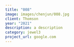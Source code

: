```yaml
---
title: "008"
image: images/chenjun/008.jpg
client: Thomson
year: "2021"
description: a description
category: jewel3
project_url: google.com
---
```


